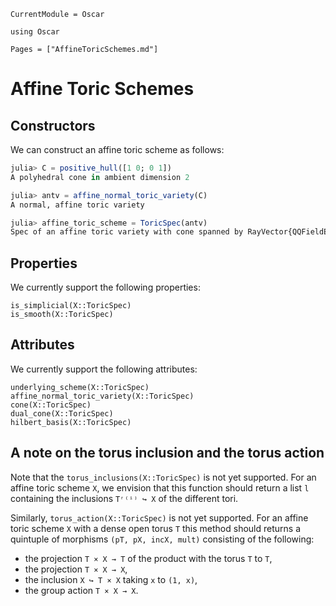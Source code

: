 ```@meta
CurrentModule = Oscar
```

```@setup oscar
using Oscar
```

```@contents
Pages = ["AffineToricSchemes.md"]
```

# Affine Toric Schemes

## Constructors

We can construct an affine toric scheme as follows:

```julia
julia> C = positive_hull([1 0; 0 1])
A polyhedral cone in ambient dimension 2

julia> antv = affine_normal_toric_variety(C)
A normal, affine toric variety

julia> affine_toric_scheme = ToricSpec(antv)
Spec of an affine toric variety with cone spanned by RayVector{QQFieldElem}[[1, 0], [0, 1]]
```


## Properties

We currently support the following properties:
```@docs
is_simplicial(X::ToricSpec)
is_smooth(X::ToricSpec)
```


## Attributes

We currently support the following attributes:
```@docs
underlying_scheme(X::ToricSpec)
affine_normal_toric_variety(X::ToricSpec)
cone(X::ToricSpec)
dual_cone(X::ToricSpec)
hilbert_basis(X::ToricSpec)
```


## A note on the torus inclusion and the torus action

Note that the `torus_inclusions(X::ToricSpec)` is not yet supported.
For an affine toric scheme ``X``, we envision that this function should
return a list `l` containing the inclusions ``Tʳ⁽ⁱ⁾ ↪ X`` of the different tori. 

Similarly, `torus_action(X::ToricSpec)` is not yet supported.
For an affine toric scheme ``X`` with a dense open torus ``T``
this method should returns a quintuple of morphisms `(pT, pX, incX, mult)` 
consisting of the following:
 * the projection ``T × X → T`` of the product with the torus ``T`` to ``T``,
 * the projection ``T × X → X``,
 * the inclusion ``X ↪ T × X`` taking ``x`` to ``(1, x)``,
 * the group action ``T × X → X``.
